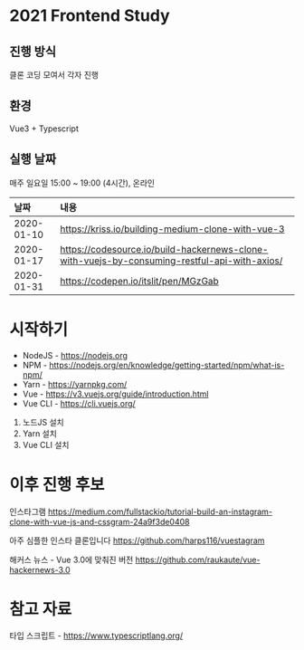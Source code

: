# 2021 Frontend Study

## 진행 방식
클론 코딩 모여서 각자 진행

## 환경
Vue3 + Typescript

## 실행 날짜
매주 일요일 15:00 ~ 19:00 (4시간), 온라인

|날짜|내용|
|:-----|:---------|
| 2020-01-10 | https://kriss.io/building-medium-clone-with-vue-3 |
| 2020-01-17 | https://codesource.io/build-hackernews-clone-with-vuejs-by-consuming-restful-api-with-axios/ |
| 2020-01-31 | https://codepen.io/itslit/pen/MGzGab |

# 시작하기
* NodeJS - https://nodejs.org
* NPM - https://nodejs.org/en/knowledge/getting-started/npm/what-is-npm/
* Yarn - https://yarnpkg.com/
* Vue - https://v3.vuejs.org/guide/introduction.html
* Vue CLI - https://cli.vuejs.org/

1. 노드JS 설치
2. Yarn 설치
3. Vue CLI 설치

# 이후 진행 후보

인스타그램
https://medium.com/fullstackio/tutorial-build-an-instagram-clone-with-vue-js-and-cssgram-24a9f3de0408

아주 심플한 인스타 클론입니다
https://github.com/harps116/vuestagram

해커스 뉴스 - Vue 3.0에 맞춰진 버전
https://github.com/raukaute/vue-hackernews-3.0


# 참고 자료

타입 스크립트 - https://www.typescriptlang.org/
